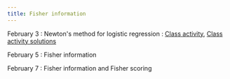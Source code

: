 ```yaml
---
title: Fisher information
---
```


February 3
: Newton's method for logistic regression
  : [Class activity](https://sta711-s25.github.io/class_activities/ca_lecture_8.html), [Class activity solutions](https://sta711-s25.github.io/class_activities/ca_lecture_8_solutions.html)
  
February 5
: Fisher information

February 7
: Fisher information and Fisher scoring
